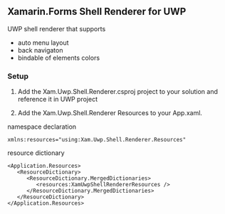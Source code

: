 ## Xamarin.Forms Shell Renderer for UWP 

UWP shell renderer that supports 

* auto menu layout
* back navigaton
* bindable of elements colors

### Setup

1. Add the Xam.Uwp.Shell.Renderer.csproj project to your solution and reference it in UWP project

2. Add the Xam.Uwp.Shell.Renderer Resources to your App.xaml.

namespace declaration
```xaml
xmlns:resources="using:Xam.Uwp.Shell.Renderer.Resources"
```

resource dictionary
```xaml
<Application.Resources>
   <ResourceDictionary>
      <ResourceDictionary.MergedDictionaries>
         <resources:XamUwpShellRendererResources />
      </ResourceDictionary.MergedDictionaries>
   </ResourceDictionary>
</Application.Resources>
```
